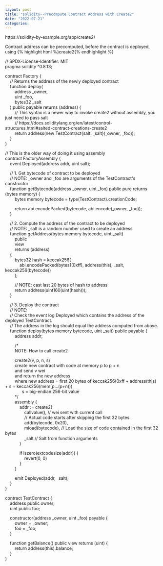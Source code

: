 ```yaml
---
layout: post
title: "solidity--Precompute Contract Address with Create2"
date: "2022-07-21"
categories: 
---
```

<p>https://solidity-by-example.org/app/create2/</p>
<p>Contract address can be precomputed, before the contract is deployed, using {% highlight html %}create2{% endhighlight %}</p>
<p>// SPDX-License-Identifier: MIT<br />
pragma solidity ^0.8.13;</p>
<p>contract Factory {<br />
&nbsp;&nbsp;&nbsp; // Returns the address of the newly deployed contract<br />
&nbsp;&nbsp;&nbsp; function deploy(<br />
&nbsp;&nbsp;&nbsp;&nbsp;&nbsp;&nbsp;&nbsp; address _owner,<br />
&nbsp;&nbsp;&nbsp;&nbsp;&nbsp;&nbsp;&nbsp; uint _foo,<br />
&nbsp;&nbsp;&nbsp;&nbsp;&nbsp;&nbsp;&nbsp; bytes32 _salt<br />
&nbsp;&nbsp;&nbsp; ) public payable returns (address) {<br />
&nbsp;&nbsp;&nbsp;&nbsp;&nbsp;&nbsp;&nbsp; // This syntax is a newer way to invoke create2 without assembly, you just need to pass salt<br />
&nbsp;&nbsp;&nbsp;&nbsp;&nbsp;&nbsp;&nbsp; // https://docs.soliditylang.org/en/latest/control-structures.html#salted-contract-creations-create2<br />
&nbsp;&nbsp;&nbsp;&nbsp;&nbsp;&nbsp;&nbsp; return address(new TestContract{salt: _salt}(_owner, _foo));<br />
&nbsp;&nbsp;&nbsp; }<br />
}</p>
<p>// This is the older way of doing it using assembly<br />
contract FactoryAssembly {<br />
&nbsp;&nbsp;&nbsp; event Deployed(address addr, uint salt);</p>
<p>&nbsp;&nbsp;&nbsp; // 1. Get bytecode of contract to be deployed<br />
&nbsp;&nbsp;&nbsp; // NOTE: _owner and _foo are arguments of the TestContract&#39;s constructor<br />
&nbsp;&nbsp;&nbsp; function getBytecode(address _owner, uint _foo) public pure returns (bytes memory) {<br />
&nbsp;&nbsp;&nbsp;&nbsp;&nbsp;&nbsp;&nbsp; bytes memory bytecode = type(TestContract).creationCode;</p>
<p>&nbsp;&nbsp;&nbsp;&nbsp;&nbsp;&nbsp;&nbsp; return abi.encodePacked(bytecode, abi.encode(_owner, _foo));<br />
&nbsp;&nbsp;&nbsp; }</p>
<p>&nbsp;&nbsp;&nbsp; // 2. Compute the address of the contract to be deployed<br />
&nbsp;&nbsp;&nbsp; // NOTE: _salt is a random number used to create an address<br />
&nbsp;&nbsp;&nbsp; function getAddress(bytes memory bytecode, uint _salt)<br />
&nbsp;&nbsp;&nbsp;&nbsp;&nbsp;&nbsp;&nbsp; public<br />
&nbsp;&nbsp;&nbsp;&nbsp;&nbsp;&nbsp;&nbsp; view<br />
&nbsp;&nbsp;&nbsp;&nbsp;&nbsp;&nbsp;&nbsp; returns (address)<br />
&nbsp;&nbsp;&nbsp; {<br />
&nbsp;&nbsp;&nbsp;&nbsp;&nbsp;&nbsp;&nbsp; bytes32 hash = keccak256(<br />
&nbsp;&nbsp;&nbsp;&nbsp;&nbsp;&nbsp;&nbsp;&nbsp;&nbsp;&nbsp;&nbsp; abi.encodePacked(bytes1(0xff), address(this), _salt, keccak256(bytecode))<br />
&nbsp;&nbsp;&nbsp;&nbsp;&nbsp;&nbsp;&nbsp; );</p>
<p>&nbsp;&nbsp;&nbsp;&nbsp;&nbsp;&nbsp;&nbsp; // NOTE: cast last 20 bytes of hash to address<br />
&nbsp;&nbsp;&nbsp;&nbsp;&nbsp;&nbsp;&nbsp; return address(uint160(uint(hash)));<br />
&nbsp;&nbsp;&nbsp; }</p>
<p>&nbsp;&nbsp;&nbsp; // 3. Deploy the contract<br />
&nbsp;&nbsp;&nbsp; // NOTE:<br />
&nbsp;&nbsp;&nbsp; // Check the event log Deployed which contains the address of the deployed TestContract.<br />
&nbsp;&nbsp;&nbsp; // The address in the log should equal the address computed from above.<br />
&nbsp;&nbsp;&nbsp; function deploy(bytes memory bytecode, uint _salt) public payable {<br />
&nbsp;&nbsp;&nbsp;&nbsp;&nbsp;&nbsp;&nbsp; address addr;</p>
<p>&nbsp;&nbsp;&nbsp;&nbsp;&nbsp;&nbsp;&nbsp; /*<br />
&nbsp;&nbsp;&nbsp;&nbsp;&nbsp;&nbsp;&nbsp; NOTE: How to call create2</p>
<p>&nbsp;&nbsp;&nbsp;&nbsp;&nbsp;&nbsp;&nbsp; create2(v, p, n, s)<br />
&nbsp;&nbsp;&nbsp;&nbsp;&nbsp;&nbsp;&nbsp; create new contract with code at memory p to p + n<br />
&nbsp;&nbsp;&nbsp;&nbsp;&nbsp;&nbsp;&nbsp; and send v wei<br />
&nbsp;&nbsp;&nbsp;&nbsp;&nbsp;&nbsp;&nbsp; and return the new address<br />
&nbsp;&nbsp;&nbsp;&nbsp;&nbsp;&nbsp;&nbsp; where new address = first 20 bytes of keccak256(0xff + address(this) + s + keccak256(mem[p&hellip;(p+n)))<br />
&nbsp;&nbsp;&nbsp;&nbsp;&nbsp;&nbsp;&nbsp;&nbsp;&nbsp;&nbsp;&nbsp;&nbsp;&nbsp; s = big-endian 256-bit value<br />
&nbsp;&nbsp;&nbsp;&nbsp;&nbsp;&nbsp;&nbsp; */<br />
&nbsp;&nbsp;&nbsp;&nbsp;&nbsp;&nbsp;&nbsp; assembly {<br />
&nbsp;&nbsp;&nbsp;&nbsp;&nbsp;&nbsp;&nbsp;&nbsp;&nbsp;&nbsp;&nbsp; addr := create2(<br />
&nbsp;&nbsp;&nbsp;&nbsp;&nbsp;&nbsp;&nbsp;&nbsp;&nbsp;&nbsp;&nbsp;&nbsp;&nbsp;&nbsp;&nbsp; callvalue(), // wei sent with current call<br />
&nbsp;&nbsp;&nbsp;&nbsp;&nbsp;&nbsp;&nbsp;&nbsp;&nbsp;&nbsp;&nbsp;&nbsp;&nbsp;&nbsp;&nbsp; // Actual code starts after skipping the first 32 bytes<br />
&nbsp;&nbsp;&nbsp;&nbsp;&nbsp;&nbsp;&nbsp;&nbsp;&nbsp;&nbsp;&nbsp;&nbsp;&nbsp;&nbsp;&nbsp; add(bytecode, 0x20),<br />
&nbsp;&nbsp;&nbsp;&nbsp;&nbsp;&nbsp;&nbsp;&nbsp;&nbsp;&nbsp;&nbsp;&nbsp;&nbsp;&nbsp;&nbsp; mload(bytecode), // Load the size of code contained in the first 32 bytes<br />
&nbsp;&nbsp;&nbsp;&nbsp;&nbsp;&nbsp;&nbsp;&nbsp;&nbsp;&nbsp;&nbsp;&nbsp;&nbsp;&nbsp;&nbsp; _salt // Salt from function arguments<br />
&nbsp;&nbsp;&nbsp;&nbsp;&nbsp;&nbsp;&nbsp;&nbsp;&nbsp;&nbsp;&nbsp; )</p>
<p>&nbsp;&nbsp;&nbsp;&nbsp;&nbsp;&nbsp;&nbsp;&nbsp;&nbsp;&nbsp;&nbsp; if iszero(extcodesize(addr)) {<br />
&nbsp;&nbsp;&nbsp;&nbsp;&nbsp;&nbsp;&nbsp;&nbsp;&nbsp;&nbsp;&nbsp;&nbsp;&nbsp;&nbsp;&nbsp; revert(0, 0)<br />
&nbsp;&nbsp;&nbsp;&nbsp;&nbsp;&nbsp;&nbsp;&nbsp;&nbsp;&nbsp;&nbsp; }<br />
&nbsp;&nbsp;&nbsp;&nbsp;&nbsp;&nbsp;&nbsp; }</p>
<p>&nbsp;&nbsp;&nbsp;&nbsp;&nbsp;&nbsp;&nbsp; emit Deployed(addr, _salt);<br />
&nbsp;&nbsp;&nbsp; }<br />
}</p>
<p>contract TestContract {<br />
&nbsp;&nbsp;&nbsp; address public owner;<br />
&nbsp;&nbsp;&nbsp; uint public foo;</p>
<p>&nbsp;&nbsp;&nbsp; constructor(address _owner, uint _foo) payable {<br />
&nbsp;&nbsp;&nbsp;&nbsp;&nbsp;&nbsp;&nbsp; owner = _owner;<br />
&nbsp;&nbsp;&nbsp;&nbsp;&nbsp;&nbsp;&nbsp; foo = _foo;<br />
&nbsp;&nbsp;&nbsp; }</p>
<p>&nbsp;&nbsp;&nbsp; function getBalance() public view returns (uint) {<br />
&nbsp;&nbsp;&nbsp;&nbsp;&nbsp;&nbsp;&nbsp; return address(this).balance;<br />
&nbsp;&nbsp;&nbsp; }<br />
}</p>
<p>&nbsp;</p>
